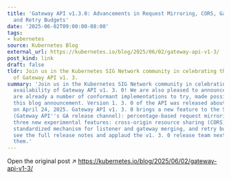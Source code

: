 ```yaml
---
title: 'Gateway API v1.3.0: Advancements in Request Mirroring, CORS, Gateway Merging,
  and Retry Budgets'
date: '2025-06-02T09:00:00-08:00'
tags:
- kubernetes
source: Kubernetes Blog
external_url: https://kubernetes.io/blog/2025/06/02/gateway-api-v1-3/
post_kind: link
draft: false
tldr: Join us in the Kubernetes SIG Network community in celebrating the general availability
  of Gateway API v1. 3.
summary: 'Join us in the Kubernetes SIG Network community in celebrating the general
  availability of Gateway API v1. 3. 0! We are also pleased to announce that there
  are already a number of conformant implementations to try, made possible by postponing
  this blog announcement. Version 1. 3. 0 of the API was released about a month ago
  on April 24, 2025. Gateway API v1. 3. 0 brings a new feature to the Standard channel
  (Gateway API''s GA release channel): percentage-based request mirroring , and introduces
  three new experimental features: cross-origin resource sharing (CORS) filters, a
  standardized mechanism for listener and gateway merging, and retry budgets. Also
  see the full release notes and applaud the v1. 3. 0 release team next time you see
  them.'
---
```

Open the original post ↗ https://kubernetes.io/blog/2025/06/02/gateway-api-v1-3/
